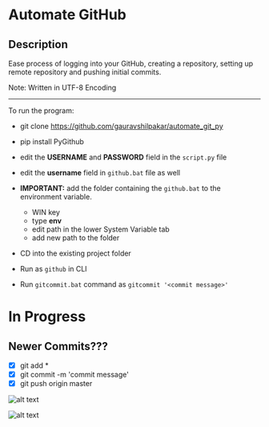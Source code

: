 # Automate GitHub 
## Description
Ease process of logging into your GitHub, creating a repository, setting up remote repository and pushing initial commits.

Note: Written in UTF-8 Encoding

---

To run the program:
* git clone https://github.com/gauravshilpakar/automate_git_py
* pip install PyGithub
* edit the <b>USERNAME</b> and <b>PASSWORD</b> field in the `script.py` file
* edit the <b>username</b> field in `github.bat` file as well


* <b>IMPORTANT:</b> add the folder containing the `github.bat` to the environment variable.
    * WIN key
    * type <b>env</b>
    * edit path in the lower System Variable tab
    * add new path to the folder
    
* CD into the existing project folder
* Run as `github` in CLI
* Run `gitcommit.bat` command as `gitcommit '<commit message>'`

# In Progress
## Newer Commits???

 - [x] git add * 
 - [x] git commit -m 'commit message'  
 - [x] git push origin master

![alt text](https://github.com/gauravshilpakar/automate_git_py/blob/master/img/Capture1.PNG)

![alt text](https://github.com/gauravshilpakar/automate_git_py/blob/master/img/Capture2.PNG)
